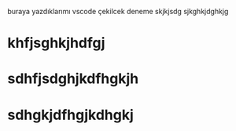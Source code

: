 buraya yazdıklarımı vscode çekilcek deneme
skjkjsdg
sjkghkjdghkjg
<h1>khfjsghkjhdfgj</h1><h1>sdhfjsdghjkdfhgkjh</h1><h1>sdhgkjdfhgjkdhgkj</h1>
